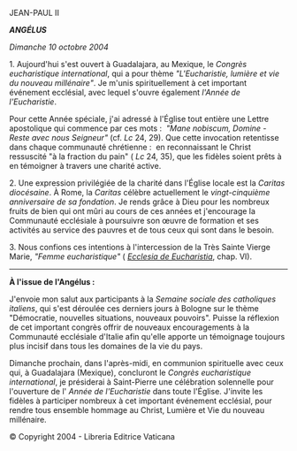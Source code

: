 JEAN-PAUL II

***ANGÉLUS***

*Dimanche 10 octobre 2004*

1. Aujourd'hui s'est ouvert à Guadalajara, au Mexique, le *Congrès eucharistique international*, qui a pour thème *"L'Eucharistie, lumière et vie du nouveau millénaire"*. Je m'unis spirituellement à cet important événement ecclésial, avec lequel s'ouvre également *l'Année de l'Eucharistie*.

Pour cette Année spéciale, j'ai adressé à l'Église tout entière une Lettre apostolique qui commence par ces mots :  *"Mane nobiscum, Domine - Reste avec nous Seigneur"* (cf. *Lc* 24, 29). Que cette invocation retentisse dans chaque communauté chrétienne :  en reconnaissant le Christ ressuscité "à la fraction du pain" ( *Lc* 24, 35), que les fidèles soient prêts à en témoigner à travers une charité active.

2. Une expression privilégiée de la charité dans l'Église locale est la *Caritas diocésaine*. À Rome, la *Caritas* célèbre actuellement le *vingt-cinquième anniversaire de sa fondation*. Je rends grâce à Dieu pour les nombreux fruits de bien qui ont mûri au cours de ces années et j'encourage la Communauté ecclésiale à poursuivre son œuvre de formation et ses activités au service des pauvres et de tous ceux qui sont dans le besoin.

3. Nous confions ces intentions à l'intercession de la Très Sainte Vierge Marie, *"Femme eucharistique"* ( *[Ecclesia de Eucharistia](http://www.vatican.va/edocs/FRA0344/_INDEX.HTM)*, chap. VI).

** * **

**À l'issue de l'Angélus :**

J'envoie mon salut aux participants à la *Semaine sociale des catholiques italiens*, qui s'est déroulée ces derniers jours à Bologne sur le thème "Démocratie, nouvelles situations, nouveaux pouvoirs". Puisse la réflexion de cet important congrès offrir de nouveaux encouragements à la Communauté ecclésiale d'Italie afin qu'elle apporte un témoignage toujours plus incisif dans tous les domaines de la vie du pays.

Dimanche prochain, dans l'après-midi, en communion spirituelle avec ceux qui, à Guadalajara (Mexique), concluront le *Congrès eucharistique international*, je présiderai à Saint-Pierre une célébration solennelle pour l'ouverture de l' *Année de l'Eucharistie* dans toute l'Église. J'invite les fidèles à participer nombreux à cet important événement ecclésial, pour rendre tous ensemble hommage au Christ, Lumière et Vie du nouveau millénaire.

© Copyright 2004 - Libreria Editrice Vaticana